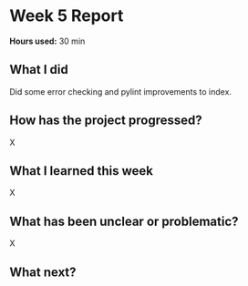 # Week 5 Report

**Hours used:** 30 min

## What I did

Did some error checking and pylint improvements to index.

## How has the project progressed?

X

## What I learned this week

X

## What has been unclear or problematic?

X

## What next?

